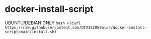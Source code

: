 # docker-install-script
UBUNTU/DEBIAN ONLY
`bash <(curl https://raw.githubusercontent.com/DIVISIONSolar/docker-install-script/main/install.sh)`
